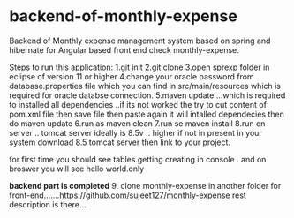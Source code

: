 # backend-of-monthly-expense
Backend of Monthly expense management system based on spring and hibernate for Angular based front end check monthly-expense.

Steps to run this application:
1.git init 
2.git clone <url of this repo>
3.open sprexp folder in eclipse of version 11 or higher
4.change your oracle password from database.properties file which you can find in src/main/resources which is required for oracle databse connection.
5.maven update ...which is required to installed all dependencies ..if its not worked the try to cut content of  pom.xml file then save file then paste again it will intalled 
dependecies then do maven update
6.run as maven clean
7.run se maven install
8.run on server .. tomcat server ideally is 8.5v .. higher if not in present in your system 
download 8.5 tomcat server then link to your project.

for first time you should see tables getting creating in console .
and on broswer you will see hello world.only

**backend part is completed**
9. clone monthly-expense in another folder for front-end.......https://github.com/sujeet127/monthly-expense
rest description is there...



